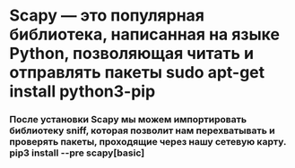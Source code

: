 # Scapy — это популярная библиотека, написанная на языке Python, позволяющая читать и отправлять пакеты	sudo apt-get install python3-pip

### После установки Scapy мы можем импортировать библиотеку sniff, которая позволит нам перехватывать и проверять пакеты, проходящие через нашу сетевую карту.	pip3 install --pre scapy[basic]

